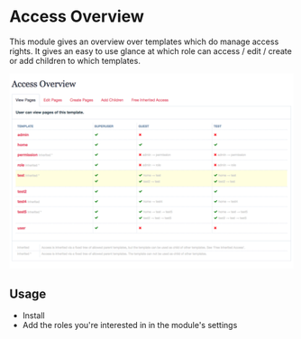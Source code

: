 # Access Overview

This module gives an overview over templates which do manage access rights. It gives an easy to use glance at which role can access / edit / create or add children to which templates.

!["Screenshot of the module's interface"](https://raw.githubusercontent.com/LostKobrakai/ProcessAccessOverview/master/screen.png)

## Usage

- Install
- Add the roles you're interested in in the module's settings